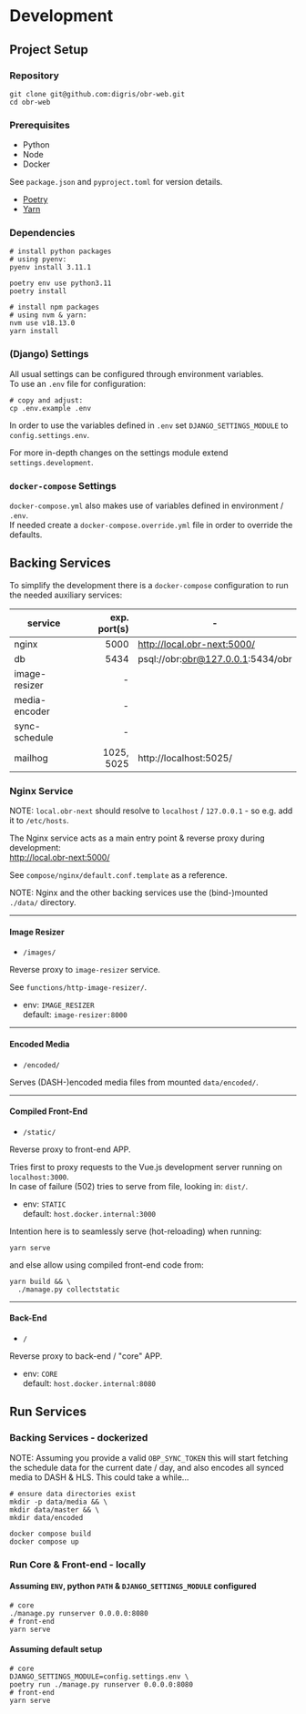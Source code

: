 # Development


## Project Setup

### Repository

```shell
git clone git@github.com:digris/obr-web.git
cd obr-web
```


### Prerequisites

 - Python
 - Node
 - Docker

See `package.json` and `pyproject.toml` for version details.

 - [Poetry](https://python-poetry.org/)
 - [Yarn](https://yarnpkg.com/)


### Dependencies

```shell
# install python packages
# using pyenv:
pyenv install 3.11.1

poetry env use python3.11
poetry install

# install npm packages
# using nvm & yarn:
nvm use v18.13.0
yarn install
```


### (Django) Settings

All usual settings can be configured through environment variables.  
To use an `.env` file for configuration:

```shell
# copy and adjust:
cp .env.example .env
```

In order to use the variables defined in `.env` set `DJANGO_SETTINGS_MODULE` to `config.settings.env`.  

For more in-depth changes on the settings module extend `settings.development`.


### `docker-compose` Settings

`docker-compose.yml` also makes use of variables defined in environment / `.env`.  
If needed create a `docker-compose.override.yml` file in order to override the defaults.


## Backing Services

To simplify the development there is a `docker-compose` configuration to run the needed auxiliary services:

| service        | exp. port(s)   |                                 - |
|----------------|---------------:|-----------------------------------|
| nginx          |           5000 | http://local.obr-next:5000/       |
| db             |           5434 | psql://obr:obr@127.0.0.1:5434/obr |
| image-resizer  |              - |                                   |
| media-encoder  |              - |                                   |
| sync-schedule  |              - |                                   |
| mailhog        |     1025, 5025 | http://localhost:5025/            |


### Nginx Service

NOTE: `local.obr-next` should resolve to `localhost` / `127.0.0.1` - so e.g. add it to `/etc/hosts`.

The Nginx service acts as a main entry point & reverse proxy during development:  
http://local.obr-next:5000/

See `compose/nginx/default.conf.template` as a reference.

NOTE: Nginx and the other backing services use the (bind-)mounted `./data/` directory.

---

#### Image Resizer

 * `/images/`

Reverse proxy to `image-resizer` service.

See `functions/http-image-resizer/`.

 - env:     `IMAGE_RESIZER`  
   default: `image-resizer:8000`
 
---
   
#### Encoded Media

 * `/encoded/`
 
Serves (DASH-)encoded media files from mounted `data/encoded/`.

---

#### Compiled Front-End

 * `/static/`
 
Reverse proxy to front-end APP.

Tries first to proxy requests to the Vue.js development server running
on `localhost:3000`.  
In case of failure (502) tries to serve from file, looking in: `dist/`.

 - env:     `STATIC`  
   default: `host.docker.internal:3000`

Intention here is to seamlessly serve (hot-reloading) when running:  
```shell
yarn serve
``` 
and else allow using compiled front-end code from:  
```shell
yarn build && \
  ./manage.py collectstatic
``` 

---

#### Back-End

 * `/`

Reverse proxy to back-end / "core" APP.

 - env:     `CORE`  
   default: `host.docker.internal:8080`
 


## Run Services

### Backing Services - dockerized

NOTE: Assuming you provide a valid `OBP_SYNC_TOKEN` this will start
fetching the schedule data for the current date / day, and also 
encodes all synced media to DASH & HLS. This could take a while...

```shell
# ensure data directories exist
mkdir -p data/media && \
mkdir data/master && \
mkdir data/encoded
```

```shell
docker compose build
docker compose up
```

### Run Core & Front-end - locally

#### Assuming `ENV`, python `PATH` & `DJANGO_SETTINGS_MODULE` configured 

```shell
# core
./manage.py runserver 0.0.0.0:8080
# front-end
yarn serve
```

#### Assuming default setup

```shell
# core
DJANGO_SETTINGS_MODULE=config.settings.env \
poetry run ./manage.py runserver 0.0.0.0:8080
# front-end
yarn serve
```
